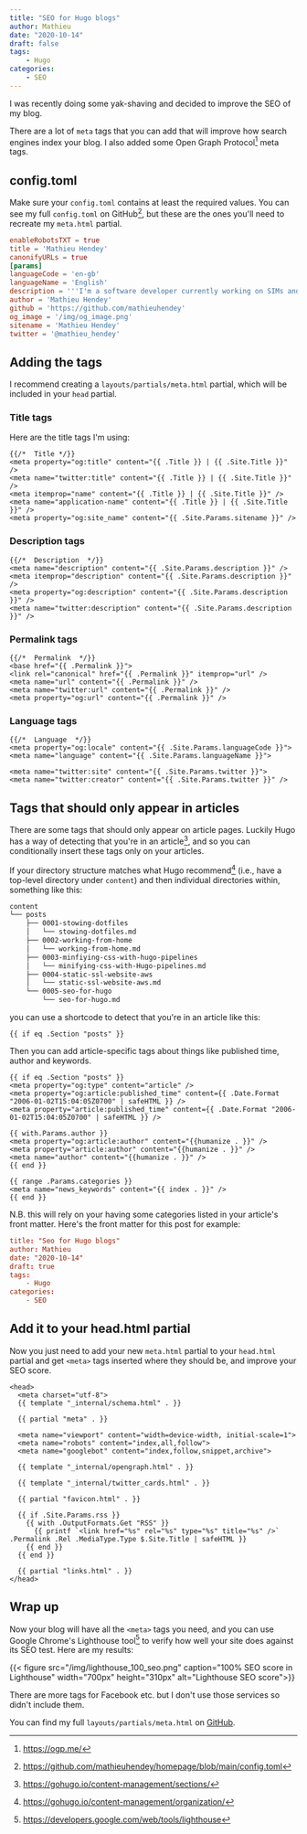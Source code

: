 ```yaml
---
title: "SEO for Hugo blogs"
author: Mathieu
date: "2020-10-14"
draft: false
tags:
    - Hugo
categories:
    - SEO
---
```


I was recently doing some yak-shaving and decided to improve the SEO of my blog.

There are a lot of `meta` tags that you can add that will improve how search
engines index your blog. I also added some Open Graph Protocol[^1] meta tags.

## config.toml

Make sure your `config.toml` contains at least the required values. You can see
my full `config.toml` on GitHub[^2], but these are the ones you'll need to
recreate my `meta.html` partial.

```toml {linenos=table,linenostart=1}
enableRobotsTXT = true
title = 'Mathieu Hendey'
canonifyURLs = true
[params]
languageCode = 'en-gb'
languageName = 'English'
description = '''I'm a software developer currently working on SIMs and IOT for Arm. Before that I spent a few years working on various UK government projects managed by GDS.'''
author = 'Mathieu Hendey'
github = 'https://github.com/mathieuhendey'
og_image = '/img/og_image.png'
sitename = 'Mathieu Hendey'
twitter = '@mathieu_hendey'
```

## Adding the tags

I recommend creating a `layouts/partials/meta.html` partial, which will be
included in your `head` partial.

### Title tags

Here are the title tags I'm using:

```go-html-template {linenos=table,linenostart=1}
{{/*  Title */}}
<meta property="og:title" content="{{ .Title }} | {{ .Site.Title }}" />
<meta name="twitter:title" content="{{ .Title }} | {{ .Site.Title }}" />
<meta itemprop="name" content="{{ .Title }} | {{ .Site.Title }}" />
<meta name="application-name" content="{{ .Title }} | {{ .Site.Title }}" />
<meta property="og:site_name" content="{{ .Site.Params.sitename }}" />
```

### Description tags

```go-html-template {linenos=table,linenostart=1}
{{/*  Description  */}}
<meta name="description" content="{{ .Site.Params.description }}" />
<meta itemprop="description" content="{{ .Site.Params.description }}" />
<meta property="og:description" content="{{ .Site.Params.description }}" />
<meta name="twitter:description" content="{{ .Site.Params.description }}" />
```

### Permalink tags

```go-html-template {linenos=table,linenostart=1}
{{/*  Permalink  */}}
<base href="{{ .Permalink }}">
<link rel="canonical" href="{{ .Permalink }}" itemprop="url" />
<meta name="url" content="{{ .Permalink }}" />
<meta name="twitter:url" content="{{ .Permalink }}" />
<meta property="og:url" content="{{ .Permalink }}" />
```

### Language tags

```go-html-template {linenos=table,linenostart=1}
{{/*  Language  */}}
<meta property="og:locale" content="{{ .Site.Params.languageCode }}">
<meta name="language" content="{{ .Site.Params.languageName }}">

<meta name="twitter:site" content="{{ .Site.Params.twitter }}">
<meta name="twitter:creator" content="{{ .Site.Params.twitter }}" />
```

## Tags that should only appear in articles

There are some tags that should only appear on article pages. Luckily Hugo has a
way of detecting that you're in an article[^3], and so you can conditionally
insert these tags only on your articles.

If your directory structure matches what Hugo recommend[^4] (i.e., have a
top-level directory under `content`) and then individual directories within,
something like this:

```sh
content
└── posts
    ├── 0001-stowing-dotfiles
    │   └── stowing-dotfiles.md
    ├── 0002-working-from-home
    │   └── working-from-home.md
    ├── 0003-minfiying-css-with-hugo-pipelines
    │   └── minifying-css-with-Hugo-pipelines.md
    ├── 0004-static-ssl-website-aws
    │   └── static-ssl-website-aws.md
    └── 0005-seo-for-hugo
        └── seo-for-hugo.md
```

 you can use a shortcode to detect that you're in an article like this:

```go-html-template {linenos=table,linenostart=1}
{{ if eq .Section "posts" }}
```

Then you can add article-specific tags about things like published time, author
and keywords.

```go-html-template {linenos=table,linenostart=1}
{{ if eq .Section "posts" }}
<meta property="og:type" content="article" />
<meta property="og:article:published_time" content={{ .Date.Format "2006-01-02T15:04:05Z0700" | safeHTML }} />
<meta property="article:published_time" content={{ .Date.Format "2006-01-02T15:04:05Z0700" | safeHTML }} />

{{ with.Params.author }}
<meta property="og:article:author" content="{{humanize . }}" />
<meta property="article:author" content="{{humanize . }}" />
<meta name="author" content="{{humanize . }}" />
{{ end }}

{{ range .Params.categories }}
<meta name="news_keywords" content="{{ index . }}" />
{{ end }}
```

N.B. this will rely on your having some categories listed in your article's
front matter. Here's the front matter for this post for example:

```toml
title: "Seo for Hugo blogs"
author: Mathieu
date: "2020-10-14"
draft: true
tags:
    - Hugo
categories:
    - SEO
```

## Add it to your head.html partial

Now you just need to add your new `meta.html` partial to your `head.html`
partial and get `<meta>` tags inserted where they should be, and improve your
SEO score.

```go-html-template {linenos=table,hl_lines=["5"],linenostart=1}
<head>
  <meta charset="utf-8">
  {{ template "_internal/schema.html" . }}

  {{ partial "meta" . }}

  <meta name="viewport" content="width=device-width, initial-scale=1">
  <meta name="robots" content="index,all,follow">
  <meta name="googlebot" content="index,follow,snippet,archive">

  {{ template "_internal/opengraph.html" . }}
  
  {{ template "_internal/twitter_cards.html" . }}

  {{ partial "favicon.html" . }}

  {{ if .Site.Params.rss }}
    {{ with .OutputFormats.Get "RSS" }}
      {{ printf `<link href="%s" rel="%s" type="%s" title="%s" />` .Permalink .Rel .MediaType.Type $.Site.Title | safeHTML }}
    {{ end }}
  {{ end }}

  {{ partial "links.html" . }}
</head>
```

## Wrap up

Now your blog will have all the `<meta>` tags you need, and you can use Google
Chrome's Lighthouse tool[^5] to verify how well your site does against its SEO
test. Here are my results:

{{< figure src="/img/lighthouse_100_seo.png" caption="100% SEO score in Lighthouse" width="700px" height="310px" alt="Lighthouse SEO score">}}

There are more tags for Facebook etc. but I don't use those services so didn't
include them.

You can find my full `layouts/partials/meta.html` on
[GitHub](https://github.com/mathieuhendey/homepage/blob/main/layouts/partials/meta.html).

[^1]: <https://ogp.me/>
[^2]: <https://github.com/mathieuhendey/homepage/blob/main/config.toml>
[^3]: <https://gohugo.io/content-management/sections/>
[^4]: <https://gohugo.io/content-management/organization/>
[^5]: <https://developers.google.com/web/tools/lighthouse>
